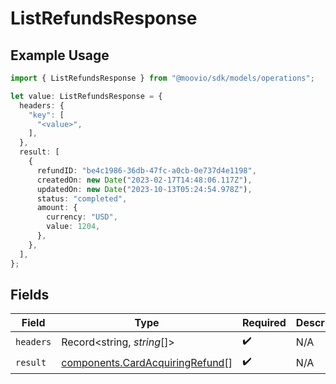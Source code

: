 # ListRefundsResponse

## Example Usage

```typescript
import { ListRefundsResponse } from "@moovio/sdk/models/operations";

let value: ListRefundsResponse = {
  headers: {
    "key": [
      "<value>",
    ],
  },
  result: [
    {
      refundID: "be4c1986-36db-47fc-a0cb-0e737d4e1198",
      createdOn: new Date("2023-02-17T14:48:06.117Z"),
      updatedOn: new Date("2023-10-13T05:24:54.978Z"),
      status: "completed",
      amount: {
        currency: "USD",
        value: 1204,
      },
    },
  ],
};
```

## Fields

| Field                                                                              | Type                                                                               | Required                                                                           | Description                                                                        |
| ---------------------------------------------------------------------------------- | ---------------------------------------------------------------------------------- | ---------------------------------------------------------------------------------- | ---------------------------------------------------------------------------------- |
| `headers`                                                                          | Record<string, *string*[]>                                                         | :heavy_check_mark:                                                                 | N/A                                                                                |
| `result`                                                                           | [components.CardAcquiringRefund](../../models/components/cardacquiringrefund.md)[] | :heavy_check_mark:                                                                 | N/A                                                                                |